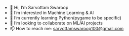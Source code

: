 - 👋 Hi, I’m Sarvottam Swaroop
- 👀 I’m interested in Machine Learning & AI
- 🌱 I’m currently learning Python(pygame to be specific)
- 💞️ I’m looking to collaborate on ML/AI projects
- 📫 How to reach me: sarvottamswaroop100@gmail.com
